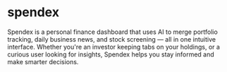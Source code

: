 # spendex
Spendex is a personal finance dashboard that uses AI to merge portfolio tracking, daily business news, and stock screening — all in one intuitive interface. Whether you're an investor keeping tabs on your holdings, or a curious user looking for insights, Spendex helps you stay informed and make smarter decisions.

